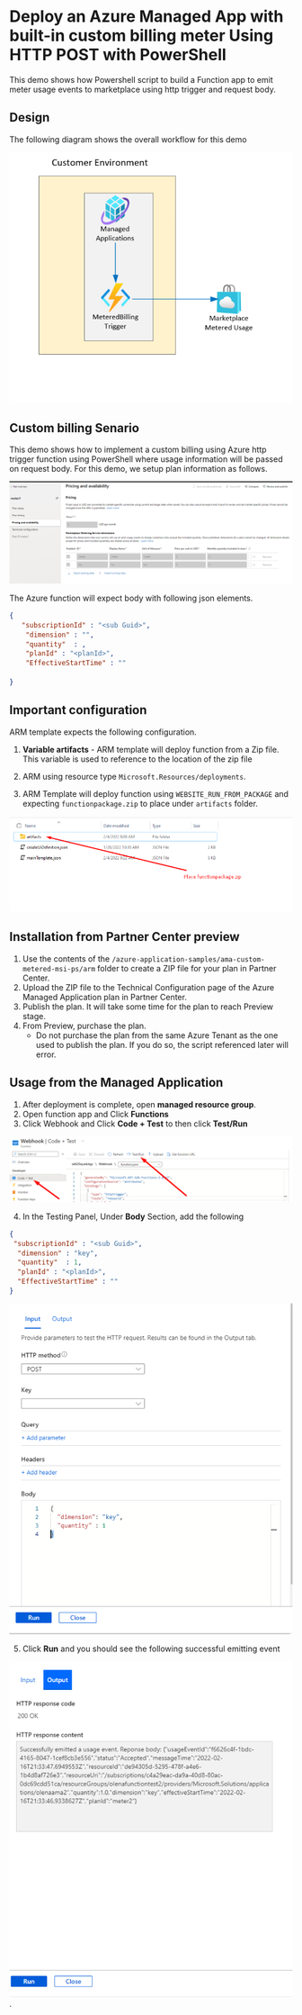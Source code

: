# Deploy an Azure Managed App with built-in custom billing meter Using HTTP POST with PowerShell

This demo shows how Powershell script to build a Function app to emit meter usage events to marketplace using http trigger and request body.

## Design

The following diagram shows the overall workflow for this demo

![Diagram](./images/Diagram.png)

## Custom billing Senario

This demo shows how to implement a custom billing using Azure http trigger function using PowerShell where usage information will be passed on request body. For this demo, we setup plan information as follows.

![diagram](./images/Diagram5.png)

The Azure function will expect body with following json elements.

```json
{
   "subscriptionId" : "<sub Guid>",
    "dimension" : "",
    "quantity"  : ,
    "planId" : "<planId>",
    "EffectiveStartTime" : ""

}
```

## Important configuration

ARM template expects the following configuration.

1. **Variable artifacts** - ARM template will deploy function from a Zip file. This variable is used to reference to the location of the zip file
2. ARM using resource type `Microsoft.Resources/deployments`.

4. ARM Template will deploy function using `WEBSITE_RUN_FROM_PACKAGE` and expecting `functionpackage.zip` to place under `artifacts` folder.

  ![diagram](./images/Diagram4.png)

## Installation from Partner Center preview

1. Use the contents of the `/azure-application-samples/ama-custom-metered-msi-ps/arm` folder to create a ZIP file for your plan in Partner Center.
1. Upload the ZIP file to the Technical Configuration page of the Azure Managed Application plan in Partner Center.
1. Publish the plan. It will take some time for the plan to reach Preview stage.
1. From Preview, purchase the plan.
    - Do not purchase the plan from the same Azure Tenant as the one used to publish the plan. If you do so, the script referenced later will error.

## Usage from the Managed Application

1. After deployment is complete, open **managed resource group**.
2. Open function app and Click **Functions**
3. Click Webhook  and Click **Code + Test** to then click **Test/Run**

  ![diagram](./images/Diagram7.png)

4. In the Testing Panel, Under **Body** Section, add the following 

  ```json
  {
   "subscriptionId" : "<sub Guid>",
    "dimension" : "key",
    "quantity"  : 1,
    "planId" : "<planId>",
    "EffectiveStartTime" : ""
  }
  ```

  ![diagram](./images/Diagram8.png)

5. Click **Run** and you should see the following successful emitting event

![diagram](./images/Diagram9.png).
